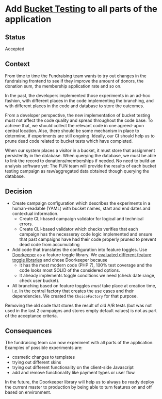 # Add [Bucket Testing](https://en.wikipedia.org/wiki/A/B_testing) to all parts of the application

## Status
Accepted

## Context
From time to time the Fundraising team wants to try out changes in the fundraising frontend to see if they improve the amount of donors, the donation sum, the membership application rate and so on.

In the past, the developers implemented those experiments in an ad-hoc fashion, with different places in the code implementing the branching, and with different places in the code and database to store the outcomes.

From a developer perspective, the new implementation of bucket testing must not affect the code quality and spread throughout the code base. To achieve that, we should collect the relevant code in one agreed-upon central location. Also, there should be some mechanism in place to determine, if experiments are still ongoing. Ideally, our CI should help us to prune dead code related to bucket tests which have completed.

When our system places a visitor in a bucket, it must store that assignment persistently in the database. When querying the database, we must be able to link the record to donations/memberships if needed. No need to build an analysis software yet: The FUN team will provide the results of each bucket testing campaign as raw/aggregated data obtained though querying the database.

## Decision
* Create campaign configuration which describes the experiments in a human-readable (YAML) with bucket names, start and end dates and contextual information.
	* Create CLI-based campaign validator for logical and technical errors.
	* Create CLI-based validator which checks verifies that each campaign has the necesseray code logic implemented and ensure that past campaigns have had their code properly pruned to prevent dead code from accumulating
* Add code that translates the configuration into feature toggles. Use [Doorkeeper](https://github.com/remotelyliving/doorkeeper) as a feature toggle library. We [evaluated different feature toggle libraries](https://gist.github.com/gbirke/ab53316c69341718a9dd5cb79ed32642) and chose Doorkeeper because
	* It has the most modern code (PHP 7), 100% test coverage and the code looks most SOLID of the considered options.
	* It already implements toggle conditions we need (check date range, check user bucket).
* All branching based on feature toggles *must* take place at creation time, i.e. in the central factory that creates the use cases and their dependencies. We created the `ChoiceFactory` for that purpose.

Removing the old code that stores the result of old A/B tests (but was not used in the last 2 campaigns and stores empty default values) is not as part of the acceptance criteria.

## Consequences

The fundraising team can now experiment with all parts of the application. Examples of possible experiments are:

* cosmetic changes to templates
* trying out different skins
* trying out different functionality on the client-side Javascript
* add and remove functionality like payment types or user flow

In the future, the Doorkeeper library will help us to always be ready deploy the current master to production by being able to turn features on and off based on environment.
